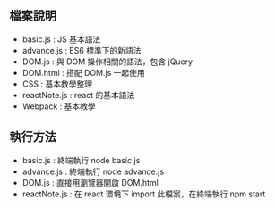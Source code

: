 檔案說明
------
* basic.js : JS 基本語法
* advance.js : ES6 標準下的新語法
* DOM.js : 與 DOM 操作相關的語法，包含 jQuery
* DOM.html : 搭配 DOM.js 一起使用
* CSS :  基本教學整理
* reactNote.js : react 的基本語法
* Webpack :  基本教學


執行方法
------
* basic.js : 終端執行 node basic.js
* advance.js : 終端執行 node advance.js
* DOM.js : 直接用瀏覽器開啟 DOM.html
* reactNote.js : 在 react 環境下 import 此檔案，在終端執行 npm start
